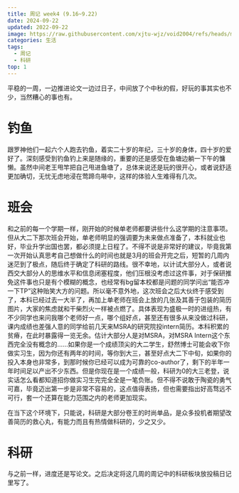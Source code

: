 ```yaml
---
title: 周记 week4 (9.16~9.22)
date: 2024-09-22
updated: 2022-09-22
image: https://raw.githubusercontent.com/xjtu-wjz/void2004/refs/heads/main/pics_for_post/ee19160f4316289d26edeb98fab655e.webp
categories: 生活
tags:
  - 周记
  - 科研
top: 1
---
```


平稳的一周，一边推进论文一边过日子，中间放了个中秋的假，好玩的事其实也不少，当然糟心的事也有。

# 钓鱼
跟罗神他们一起六个人跑去钓鱼，着实二十岁的年纪，三十岁的身体，四十岁的爱好了。深刻感受到钓鱼钓上来是随缘的，重要的还是感受在鱼塘边躺一下午的慵懒。虽然中间老王甩竿把自己甩进鱼塘了，总体来说还是玩的很开心，或者说舒适更加确切，无忧无虑地浸在莺蹄鸟啭中，这样的体验人生难得有几次。

# 班会
和之前的每一个学期一样，刚开始的时候单老师都要讲些什么这学期的注意事项。但从大二下那次班会开始，单老师明显的强调要为未来做点准备了，本科就业也好，毕业升学出国也罢，都必须提上日程了。不得不说是非常好的建议，毕竟我第一次开始认真思考自己想做什么的时间也就是3月的班会开完之后，短暂的几周内迷茫到了极点，随后终于确定了科研的路线。很不幸地，以计试大部分人，或者说西交大部分人的思维水平和信息闭塞程度，他们压根没考虑过这件事，对于保研推免这件事也只是有个模糊的概念，也经常有bg留本校都是问题的同学问出“能否冲一下TP”这种贻笑大方的问题。所以毫不意外地，这次班会之后大伙终于感受到了，本科已经过去一大半了，再加上单老师在班会上放的几张及其善于包装的简历图片，大家的焦虑就和干柴烈火一样被点燃了。具体表现为盛极一时的进组热，有不少同学也来问我哪个老师好一点，哪个组好点，甚至还有很多从来没做过科研，课内成绩也差强人意的同学给前几天来MSRA的研究院投intern简历。本科积累的贫瘠，在此时暴露得一览无余。估计大部分人是对MSRA，对MSRA Intern这个东西完全没有概念的......如果你是一个成绩顶尖的大二学生，舒然博士可能会收下你做实习生，因为你还有两年的时间，等你到大三，甚至好点大二下中旬，如果你的投入本身也非常多，到那时候你已经可以成为可靠的co-author了，剩下的半年一年时间足以产出不少东西。但是你现在是一个成绩一般，科研为0的大三老登，说实话怎么看都知道招你做实习生完完全全是一笔负账。但不得不说敢于陶瓷的勇气可嘉，毕竟迈出第一步是非常不容易的，这点值得表扬，但也需要指出好高骛远不可行，套一个还算在能力范围之内的老师更加现实。

在当下这个环境下，只能说，科研是大部分卷王的时尚单品，是众多投机者期望改善简历的救心丸，有能力而且有热情做科研的，少之又少。

# 科研
与之前一样，进度还是写论文。之后决定将这几周的周记中的科研板块放投稿日记里写了。